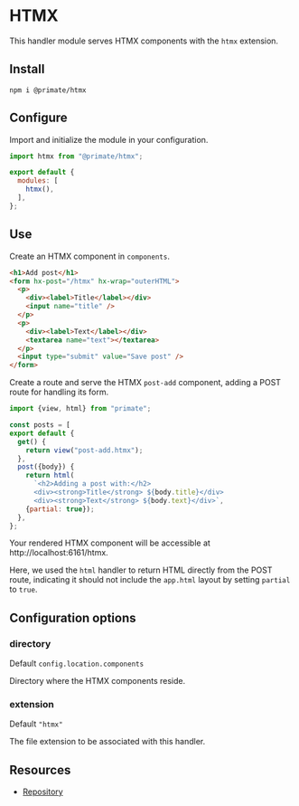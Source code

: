 # HTMX

This handler module serves HTMX components with the `htmx` extension.

## Install

`npm i @primate/htmx`

## Configure

Import and initialize the module in your configuration.

```js caption=primate.config.js
import htmx from "@primate/htmx";

export default {
  modules: [
    htmx(),
  ],
};
```

## Use

Create an HTMX component in `components`.

```html caption=components/post-add.htmx
<h1>Add post</h1>
<form hx-post="/htmx" hx-wrap="outerHTML">
  <p>
    <div><label>Title</label></div>
    <input name="title" />
  </p>
  <p>
    <div><label>Text</label></div>
    <textarea name="text"></textarea>
  </p>
  <input type="submit" value="Save post" />
</form>
```

Create a route and serve the HTMX `post-add` component, adding a POST route for
handling its form.

```js caption=routes/htmx.js
import {view, html} from "primate";

const posts = [
export default {
  get() {
    return view("post-add.htmx");
  },
  post({body}) {
    return html(
      `<h2>Adding a post with:</h2>
      <div><strong>Title</strong> ${body.title}</div>
      <div><strong>Text</strong> ${body.text}</div>`,
    {partial: true});
  },
};
```

Your rendered HTMX component will be accessible at http://localhost:6161/htmx.

Here, we used the `html` handler to return HTML directly from the POST route,
indicating it should not include the `app.html` layout by setting `partial`
to `true`. 

## Configuration options

### directory

Default `config.location.components`

Directory where the HTMX components reside.

### extension

Default `"htmx"`

The file extension to be associated with this handler.

## Resources

* [Repository][repo]

[repo]: https://github.com/primatejs/primate/tree/master/packages/frontend
